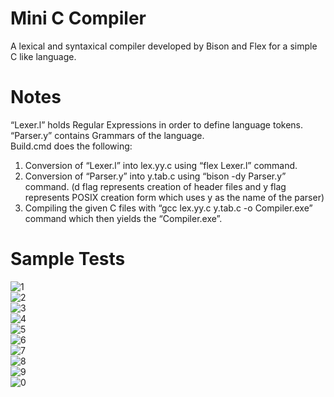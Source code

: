 # Mini C Compiler
A lexical and syntaxical compiler developed by Bison and Flex for a simple C like language.
# Notes
“Lexer.l” holds Regular Expressions in order to define language tokens.
</br>
“Parser.y” contains Grammars of the language.
</br>
Build.cmd does the following:
</br>
1. Conversion of “Lexer.l” into lex.yy.c using “flex Lexer.l” command.
2. Conversion of “Parser.y” into y.tab.c using “bison -dy Parser.y” command. (d flag
represents creation of header files and y flag represents POSIX creation form
which uses y as the name of the parser)
3. Compiling the given C files with “gcc lex.yy.c y.tab.c -o Compiler.exe” command
which then yields the “Compiler.exe”.
# Sample Tests
![1](https://user-images.githubusercontent.com/79080845/193072823-890ace7b-2464-4afe-80c5-deef83fafcd5.png)
</br>
![2](https://user-images.githubusercontent.com/79080845/193072834-d31f4c0b-2c0e-4967-a730-0f9737b1e73e.png)
</br>
![3](https://user-images.githubusercontent.com/79080845/193072837-a32e0f27-6e12-4d77-aecc-5c012912b294.png)
</br>
![4](https://user-images.githubusercontent.com/79080845/193072835-f58619e5-b506-4f6d-ac99-c728b901cf4d.png)
</br>
![5](https://user-images.githubusercontent.com/79080845/193072869-925e1640-2c10-45fe-b19e-8c281b4c4074.png)
</br>
![6](https://user-images.githubusercontent.com/79080845/193072873-1217224c-b27e-45a0-9720-021bd8d4bc6b.png)
</br>
![7](https://user-images.githubusercontent.com/79080845/193072884-4fa9fd67-5e04-45f3-bffe-d720a7d77d16.png)
</br>
![8](https://user-images.githubusercontent.com/79080845/193072886-fe506970-7854-4bc6-bfcf-fb8b661e6e5a.png)
</br>
![9](https://user-images.githubusercontent.com/79080845/193072889-7908ae71-6f46-4707-ad84-74b9ac3fffd6.png)
</br>
![0](https://user-images.githubusercontent.com/79080845/193072898-c6564d13-6a2e-4c69-813b-dbc98108ddc2.png)
</br>
